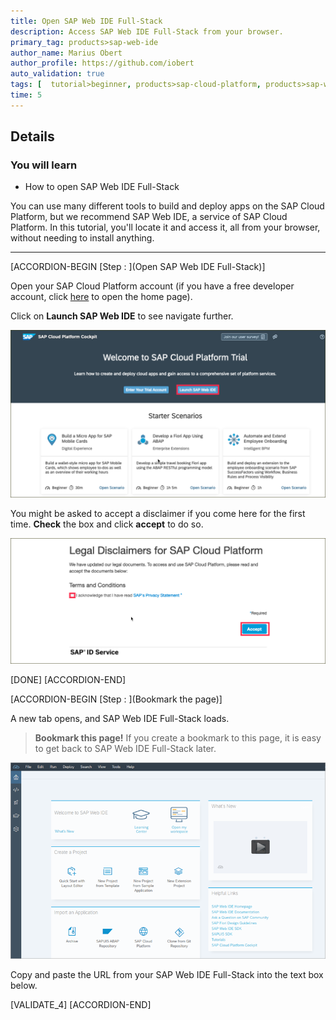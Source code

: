 ```yaml
---
title: Open SAP Web IDE Full-Stack
description: Access SAP Web IDE Full-Stack from your browser.
primary_tag: products>sap-web-ide
author_name: Marius Obert
author_profile: https://github.com/iobert
auto_validation: true
tags: [  tutorial>beginner, products>sap-cloud-platform, products>sap-web-ide  ]
time: 5
---
```


## Details
### You will learn  
  - How to open SAP Web IDE Full-Stack

You can use many different tools to build and deploy apps on the SAP Cloud Platform, but we recommend SAP Web IDE, a service of SAP Cloud Platform. In this tutorial, you'll locate it and access it, all from your browser, without needing to install anything.

---


[ACCORDION-BEGIN [Step : ](Open SAP Web IDE Full-Stack)]



Open your SAP Cloud Platform account (if you have a free developer account, click [here](https://account.hanatrial.ondemand.com/) to open the home page).

 Click on **Launch SAP Web IDE** to see navigate further.

![open webide](./open-webide.png)

You might be asked to accept a disclaimer if you come here for the first time. **Check** the box and click **accept** to do so.

![disclaimer](./disclaimer.png)


[DONE]
[ACCORDION-END]

[ACCORDION-BEGIN [Step : ](Bookmark the page)]

A new tab opens, and SAP Web IDE Full-Stack loads.

>**Bookmark this page!**  If you create a bookmark to this page, it is easy to get back to SAP Web IDE Full-Stack later.

![SAP Cloud Platform Console - services button](./web_ide_start_screen.png)


Copy and paste the URL from your SAP Web IDE Full-Stack into the text box below.

[VALIDATE_4]
[ACCORDION-END]
